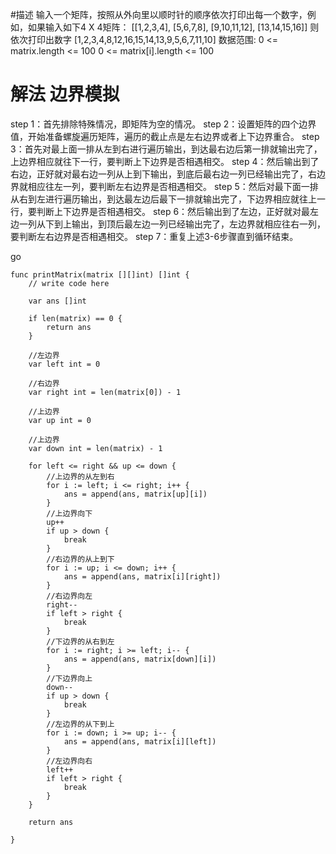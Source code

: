 #描述
输入一个矩阵，按照从外向里以顺时针的顺序依次打印出每一个数字，例如，如果输入如下4 X 4矩阵：
[[1,2,3,4],
[5,6,7,8],
[9,10,11,12],
[13,14,15,16]]
则依次打印出数字
[1,2,3,4,8,12,16,15,14,13,9,5,6,7,11,10]
数据范围:
0 <= matrix.length <= 100
0 <= matrix[i].length <= 100

# 解法 边界模拟

step 1：首先排除特殊情况，即矩阵为空的情况。
step 2：设置矩阵的四个边界值，开始准备螺旋遍历矩阵，遍历的截止点是左右边界或者上下边界重合。
step 3：首先对最上面一排从左到右进行遍历输出，到达最右边后第一排就输出完了，上边界相应就往下一行，要判断上下边界是否相遇相交。
step 4：然后输出到了右边，正好就对最右边一列从上到下输出，到底后最右边一列已经输出完了，右边界就相应往左一列，要判断左右边界是否相遇相交。
step 5：然后对最下面一排从右到左进行遍历输出，到达最左边后最下一排就输出完了，下边界相应就往上一行，要判断上下边界是否相遇相交。
step 6：然后输出到了左边，正好就对最左边一列从下到上输出，到顶后最左边一列已经输出完了，左边界就相应往右一列，要判断左右边界是否相遇相交。
step 7：重复上述3-6步骤直到循环结束。


go
```
func printMatrix(matrix [][]int) []int {
	// write code here

	var ans []int

	if len(matrix) == 0 {
		return ans
	}

	//左边界
	var left int = 0

	//右边界
	var right int = len(matrix[0]) - 1

	//上边界
	var up int = 0

	//上边界
	var down int = len(matrix) - 1

	for left <= right && up <= down {
		//上边界的从左到右
		for i := left; i <= right; i++ {
			ans = append(ans, matrix[up][i])
		}
		//上边界向下
		up++
		if up > down {
			break
		}
		//右边界的从上到下
		for i := up; i <= down; i++ {
			ans = append(ans, matrix[i][right])
		}
		//右边界向左
		right--
		if left > right {
			break
		}
		//下边界的从右到左
		for i := right; i >= left; i-- {
			ans = append(ans, matrix[down][i])
		}
		//下边界向上
		down--
		if up > down {
			break
		}
		//左边界的从下到上
		for i := down; i >= up; i-- {
			ans = append(ans, matrix[i][left])
		}
		//左边界向右
		left++
		if left > right {
			break
		}
	}

	return ans

}

```